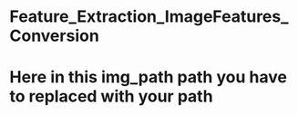 # Feature_Extraction_ImageFeatures_Conversion

# Here in this img_path path you have to replaced with  your path
